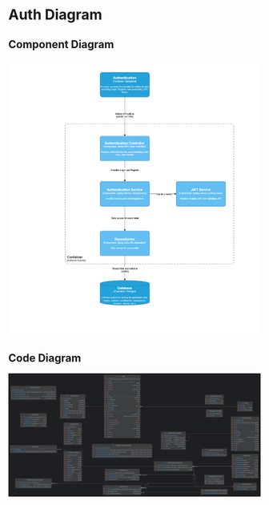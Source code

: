 # Auth Diagram

## Component Diagram
![Component Diagram](/IndividualDiagram/AuthDiagram/A09-Component_Auth_Tristan.drawio.png)

## Code Diagram
![Code Diagram](/IndividualDiagram/AuthDiagram/A09-Code_Auth_Tristan.drawio.png)